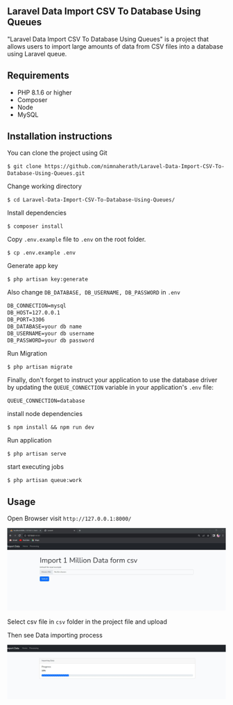 ## Laravel Data Import CSV To Database Using Queues

"Laravel Data Import CSV To Database Using Queues" is a project that allows users to import large amounts of data from CSV files into a database using Laravel queue.

## Requirements 
- PHP 8.1.6 or higher
- Composer
- Node
- MySQL

## Installation instructions

You can clone the project using Git


```
$ git clone https://github.com/nimnaherath/Laravel-Data-Import-CSV-To-Database-Using-Queues.git
```

Change working  directory

```
$ cd Laravel-Data-Import-CSV-To-Database-Using-Queues/
```
Install dependencies 
```
$ composer install
```

Copy `.env.example` file to `.env` on the root folder.
```
$ cp .env.example .env
```

Generate app key
```
$ php artisan key:generate
```

Also change `DB_DATABASE, DB_USERNAME, DB_PASSWORD` in `.env`

```
DB_CONNECTION=mysql
DB_HOST=127.0.0.1
DB_PORT=3306
DB_DATABASE=your db name
DB_USERNAME=your db username
DB_PASSWORD=your db password
```
Run Migration 
```
$ php artisan migrate
```

Finally, don't forget to instruct your application to use the database driver by updating the `QUEUE_CONNECTION` variable in your application's `.env` file:

```
QUEUE_CONNECTION=database
```

install node dependencies

```
$ npm install && npm run dev
```


Run application 
```
$ php artisan serve
```

start executing jobs
```
$ php artisan queue:work
```

## Usage 

Open Browser visit `http://127.0.0.1:8000/`

![Home Page](https://github.com/nimnaherath/Laravel-Data-Import-CSV-To-Database-Using-Queues/blob/master/img/1.jpg)

Select csv file in `csv` folder in the project file and upload

Then see Data importing process

![Importing](https://github.com/nimnaherath/Laravel-Data-Import-CSV-To-Database-Using-Queues/blob/master/img/3.jpg)
